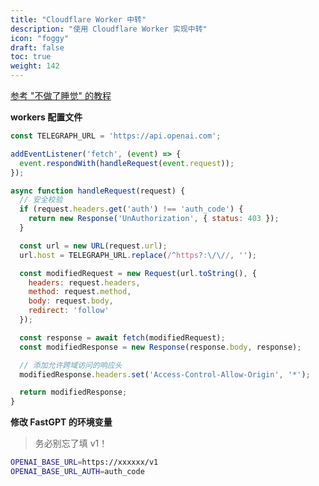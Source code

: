 ```yaml
---
title: "Cloudflare Worker 中转"
description: "使用 Cloudflare Worker 实现中转"
icon: "foggy"
draft: false
toc: true
weight: 142
---
```


[参考 "不做了睡觉" 的教程](https://gravel-twister-d32.notion.site/FastGPT-API-ba7bb261d5fd4fd9bbb2f0607dacdc9e)

**workers 配置文件**

```js
const TELEGRAPH_URL = 'https://api.openai.com';

addEventListener('fetch', (event) => {
  event.respondWith(handleRequest(event.request));
});

async function handleRequest(request) {
  // 安全校验
  if (request.headers.get('auth') !== 'auth_code') {
    return new Response('UnAuthorization', { status: 403 });
  }

  const url = new URL(request.url);
  url.host = TELEGRAPH_URL.replace(/^https?:\/\//, '');

  const modifiedRequest = new Request(url.toString(), {
    headers: request.headers,
    method: request.method,
    body: request.body,
    redirect: 'follow'
  });

  const response = await fetch(modifiedRequest);
  const modifiedResponse = new Response(response.body, response);

  // 添加允许跨域访问的响应头
  modifiedResponse.headers.set('Access-Control-Allow-Origin', '*');

  return modifiedResponse;
}
```

**修改 FastGPT 的环境变量**

> 务必别忘了填 v1！

```bash
OPENAI_BASE_URL=https://xxxxxx/v1
OPENAI_BASE_URL_AUTH=auth_code
```